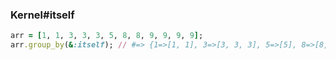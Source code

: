 ### Kernel#itself

```ruby
arr = [1, 1, 3, 3, 3, 5, 8, 8, 9, 9, 9, 9];
arr.group_by(&:itself); // #=> {1=>[1, 1], 3=>[3, 3, 3], 5=>[5], 8=>[8, 8], 9=>[9, 9, 9, 9]}
```
